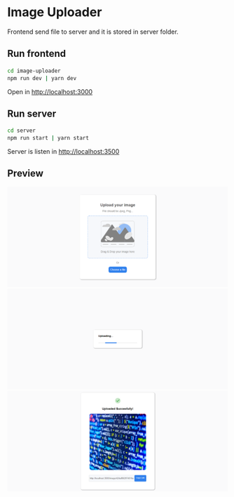 # Image Uploader

Frontend send file to server and it is stored in server folder.

## Run frontend

```sh
cd image-uploader
npm run dev | yarn dev
```

Open in <http://localhost:3000>

## Run server

```sh
cd server
npm run start | yarn start
```

Server is listen in <http://localhost:3500>

## Preview

![p1](./pictures/load.png)
![p3](./pictures/uploading.png)
![p2](./pictures/uploaded.png)
